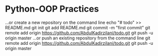# Python-OOP Practices

…or create a new repository on the command line
echo "# todo" >> README.md
git init
git add README.md
git commit -m "first commit"
git remote add origin https://github.com/AbdulKadirzilani/todo.git
git push -u origin master
…or push an existing repository from the command line
git remote add origin https://github.com/AbdulKadirzilani/todo.git
git push -u origin master
